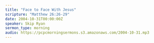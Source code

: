 ```yaml
---
title: "Face to Face With Jesus"
scripture: "Matthew 26:26-29"
date: 2004-10-31T00:00:00Z
speaker: Skip Ryan
sermon_type: morning
audio: https://pcpcmorningsermons.s3.amazonaws.com/2004-10-31.mp3 
---
```



